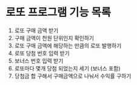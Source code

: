 # 로또 프로그램 기능 목록

1. 로또 구매 금액 받기
2. 구매 금액이 천원 단위인지 확인하기
3. 로또 구매 금액에 해당하는 만큼의 로또 발행하기
4. 로또 당첨 번호 입력 받기
5. 보너스 번호 입력 받기
5. 로또마다 몇개 당첨 되었는지 세기 (보너스 포함)
6. 당첨금 합 구해서 구매금액으로 나눠서 수익률 구하기
